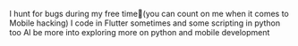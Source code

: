 
I hunt for bugs during my free time🫣(you can count on me when it comes to Mobile hacking)
I code in Flutter sometimes and some scripting in python too
Al be more into exploring more on python and mobile development 

<!---
ramahussein47/ramahussein47 is a ✨ special ✨ repository because its `README.md` (this file) appears on your GitHub profile.
You can click the Preview link to take a look at your changes.
--->
